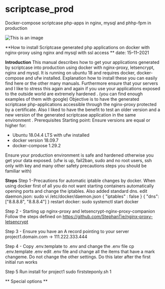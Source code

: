 # scriptcase_prod
Docker-compose scriptcase php-apps in nginx, mysql and phhp-fpm in production 

![This is an image](https://repository-images.githubusercontent.com/283847593/7454bc80-1bab-11eb-83fa-bb2f2e6f258f)


**How to install Scriptcase generated php applications on docker with nginx-proxy using nginx and mysql with ssl access **
date: 15–11–2021

**Introduction**
This manual describes how to get your applications generated by scriptcase into production using docker with nginx-proxy, letsencrypt, nginx and mysql.
It is running on ubuntu 18 and requires docker, docker-compose and ufw installed. Explanation how to install these you can easily find here or the other many manuals. Furthermore ensure that your servers and I like to stress this again and again if you use your applications exposed to the outside world are extremely hardened . (you can find enough examples of them with google)
Objective is to have the generated scriptcase php-applications accessible through the nginx-proxy protected by a certificate. Also I liked to have the benefit to test an older version and a new version of the generated scriptcase application in the same environment .
Prerequisites
Starting point: Ensure versions are equal or higher for:
- Ubuntu 18.04.4 LTS with ufw installed 
- docker version 18.09.7
- docker-compose 1.29.2

Ensure your production environment is safe and hardened otherwise  you get your data exposed. (ufw is up, fail2ban, sudo and no root users, ssh only with key and many other safety precautions steps you should  be familiar with)

**Steps**
Step 1 - Precautions for automatic iptable changes by docker.
When using docker first of all you do not want starting containers automatically opening ports and change the iptables. Also added standard dns.
edit daemon.json: sudo vi /etc/docker/daemon.json
{ "iptables" : false }
{ "dns": ["8.8.8.8", "8.8.8.4"] }
restart docker:
sudo systemctl start docker

Step 2 - Starting up nginx-proxy and letsencrypt-nginx-proxy-companion
Follow the steps defined on  https://github.com/StephanTie/nginx-proxy-letsencrypt

Step 3 - Ensure you have an A record pointing to your server 
project1.domain.com -> 111.222.333.444

Step 4 - Copy .env.template to .env and change the .env file
cp .env.template .env
edit .env file and change all the items that have a mark changeme.
Do not change the other settings. Do this later after the first initial run works

Step 5 Run install for project1
sudo firststeponly.sh 1

** Special options  **

